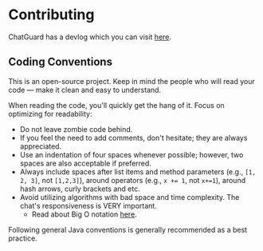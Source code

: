 # Contributing
ChatGuard has a devlog which you can visit [here](https://github.com/users/AleksandarHaralanov/projects/1).

## Coding Conventions
This is an open-source project. Keep in mind the people who will read your code — make it clean and easy to understand.

When reading the code, you'll quickly get the hang of it. Focus on optimizing for readability:

- Do not leave zombie code behind.
- If you feel the need to add comments, don't hesitate; they are always appreciated.
- Use an indentation of four spaces whenever possible; however, two spaces are also acceptable if preferred.
- Always include spaces after list items and method parameters (e.g., `[1, 2, 3]`, not `[1,2,3]`), around operators (e.g., `x += 1`, not `x+=1`), around hash arrows, curly brackets and etc.
- Avoid utilizing algorithms with bad space and time complexity. The chat's responsiveness is VERY important.
  - Read about Big O notation [here](https://en.wikipedia.org/wiki/Big_O_notation).

Following general Java conventions is generally recommended as a best practice.
